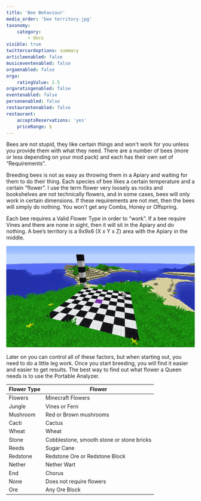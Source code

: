 ```yaml
---
title: 'Bee Behaviour'
media_order: 'bee territory.jpg'
taxonomy:
    category:
        - docs
visible: true
twittercardoptions: summary
articleenabled: false
musiceventenabled: false
orgaenabled: false
orga:
    ratingValue: 2.5
orgaratingenabled: false
eventenabled: false
personenabled: false
restaurantenabled: false
restaurant:
    acceptsReservations: 'yes'
    priceRange: $
---
```


Bees are not stupid, they like certain things and won't work for you unless you provide them with what they need. There are a number of bees (more or less depending on your mod pack) and each has their own set of “Requirements”. 

Breeding bees is not as easy as throwing them in a Apiary and waiting for them to do their thing. Each species of bee likes a certain temperature and a certain “flower”. I use the term flower very loosely as rocks and bookshelves are not technically flowers, and in some cases, bees will only work in certain dimensions. If these requirements are not met, then the bees will simply do nothing. You won't get any Combs, Honey or Offspring.

Each bee requires a Valid Flower Type in order to “work”. If a bee require Vines and there are none in sight, then it will sit in the Apiary and do nothing. A bee’s territory is a 9x9x6 (X x Y x Z)  area with the Apiary in the middle.

![](bee%20territory.jpg)

Later on you can control all of these factors, but when starting out, you need to do a little leg work. Once you start breeding, you will find it easier and easier to get results. The best way to find out what flower a Queen needs is to use the Portable Analyzer.

|Flower Type| Flower |
|---------- | -------|
|Flowers | Minecraft Flowers|
|Jungle | Vines or Fern|
|Mushroom | Red or Brown mushrooms|
|Cacti | Cactus|
|Wheat | Wheat|
|Stone | Cobblestone, smooth stone or stone bricks|
|Reeds | Sugar Cane|
|Redstone | Redstone Ore or Redstone Block|
|Nether | Nether Wart|
|End | Chorus|
|None | Does not require flowers|
| Ore | Any Ore Block |
